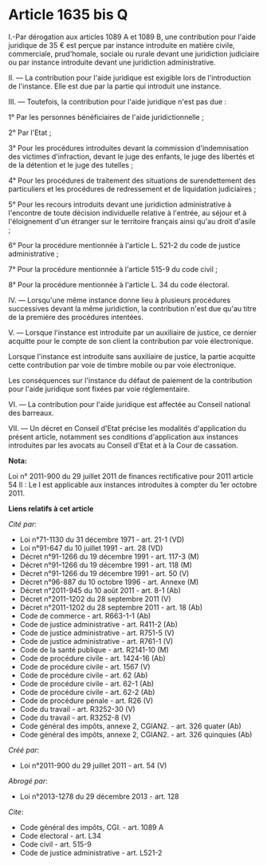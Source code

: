 # Article 1635 bis Q

I.-Par dérogation aux articles 1089 A et 1089 B, une contribution pour l'aide juridique de 35 € est perçue par instance
introduite en matière civile, commerciale, prud'homale, sociale ou rurale devant une juridiction judiciaire ou par instance
introduite devant une juridiction administrative. 

II. ― La contribution pour l'aide juridique est exigible lors de l'introduction de l'instance. Elle est due par la partie qui
introduit une instance. 

III. ― Toutefois, la contribution pour l'aide juridique n'est pas due : 

1° Par les personnes bénéficiaires de l'aide juridictionnelle ; 

2° Par l'Etat ; 

3° Pour les procédures introduites devant la commission d'indemnisation des victimes d'infraction, devant le juge des
enfants, le juge des libertés et de la détention et le juge des tutelles ; 

4° Pour les procédures de traitement des situations de surendettement des particuliers et les procédures de redressement et
de liquidation judiciaires ; 

5° Pour les recours introduits devant une juridiction administrative à l'encontre de toute décision individuelle relative à
l'entrée, au séjour et à l'éloignement d'un étranger sur le territoire français ainsi qu'au droit d'asile ; 

6° Pour la procédure mentionnée à l'article L. 521-2 du code de justice administrative ; 

7° Pour la procédure mentionnée à l'article 515-9 du code civil ; 

8° Pour la procédure mentionnée à l'article L. 34 du code électoral. 

IV. ― Lorsqu'une même instance donne lieu à plusieurs procédures successives devant la même juridiction, la contribution
n'est due qu'au titre de la première des procédures intentées. 

V. ― Lorsque l'instance est introduite par un auxiliaire de justice, ce dernier acquitte pour le compte de son client la
contribution par voie électronique. 

Lorsque l'instance est introduite sans auxiliaire de justice, la partie acquitte cette contribution par voie de timbre mobile
ou par voie électronique. 

Les conséquences sur l'instance du défaut de paiement de la contribution pour l'aide juridique sont fixées par voie
réglementaire. 

VI. ― La contribution pour l'aide juridique est affectée au Conseil national des barreaux. 

VII. ― Un décret en Conseil d'Etat précise les modalités d'application du présent article, notamment ses conditions
d'application aux instances introduites par les avocats au Conseil d'Etat et à la Cour de cassation.

**Nota:**

Loi n° 2011-900 du 29 juillet 2011 de finances rectificative pour 2011 article 54 II : Le I est applicable aux instances
introduites à compter du 1er octobre 2011.

**Liens relatifs à cet article**

_Cité par_:

  - Loi n°71-1130 du 31 décembre 1971 - art. 21-1 (VD)
  - Loi n°91-647 du 10 juillet 1991 - art. 28 (VD)
  - Décret n°91-1266 du 19 décembre 1991 - art. 117-3 (M)
  - Décret n°91-1266 du 19 décembre 1991 - art. 118 (M)
  - Décret n°91-1266 du 19 décembre 1991 - art. 50 (V)
  - Décret n°96-887 du 10 octobre 1996 - art. Annexe (M)
  - Décret n°2011-945 du 10 août 2011 - art. 8-1 (Ab)
  - Décret n°2011-1202 du 28 septembre 2011 (V)
  - Décret n°2011-1202 du 28 septembre 2011 - art. 18 (Ab)
  - Code de commerce - art. R663-1-1 (Ab)
  - Code de justice administrative - art. R411-2 (Ab)
  - Code de justice administrative - art. R751-5 (V)
  - Code de justice administrative - art. R761-1 (V)
  - Code de la santé publique - art. R2141-10 (M)
  - Code de procédure civile - art. 1424-16 (Ab)
  - Code de procédure civile - art. 1567 (V)
  - Code de procédure civile - art. 62 (Ab)
  - Code de procédure civile - art. 62-1 (Ab)
  - Code de procédure civile - art. 62-2 (Ab)
  - Code de procédure pénale - art. R26 (V)
  - Code du travail - art. R3252-30 (V)
  - Code du travail - art. R3252-8 (V)
  - Code général des impôts, annexe 2, CGIAN2. - art. 326 quater (Ab)
  - Code général des impôts, annexe 2, CGIAN2. - art. 326 quinquies (Ab)

_Créé par_:

  - Loi n°2011-900 du 29 juillet 2011 - art. 54 (V)

_Abrogé par_:

  - Loi n°2013-1278 du 29 décembre 2013 - art. 128

_Cite_:

  - Code général des impôts, CGI. - art. 1089 A
  - Code électoral - art. L34
  - Code civil - art. 515-9
  - Code de justice administrative - art. L521-2

